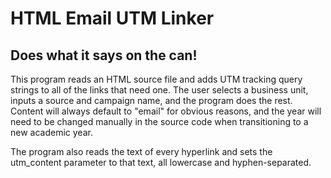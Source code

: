 <h1>HTML Email UTM Linker</h1>

<h2>Does what it says on the can!</h2>

<p>
    This program reads an HTML source file and adds UTM tracking query strings to all of the links that need one. The user selects a business unit, inputs a source and campaign name, and the program does the rest. Content will always default to "email" for obvious reasons, and the year will need to be changed manually in the source code when transitioning to a new academic year.
</p>

<p>
    The program also reads the text of every hyperlink and sets the utm_content parameter to that text, all lowercase and hyphen-separated. 
</p>